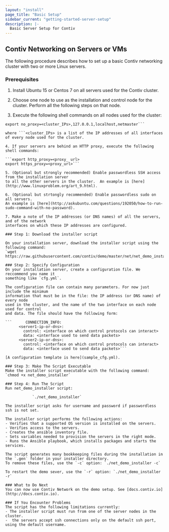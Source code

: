 ```yaml
---
layout: "install"
page_title: "Basic Setup"
sidebar_current: "getting-started-server-setup"
description: |-
  Basic Server Setup for Contiv
---
```


## Contiv Networking on Servers or VMs

The following procedure describes how to set up a basic Contiv networking cluster with two or more Linux servers.

### Prerequisites

1. Install Ubuntu 15 or Centos 7 on all servers used for the Contiv cluster.

2. Choose one node to use as the installation and control node for the cluster. Perform all the 
following steps on that node.

3. Execute the following shell commands on all nodes used for the cluster:

```export CLUSTER_NODE_IPS=<cluster_IPs>
export no_proxy=<cluster_IPs>,127.0.0.1,localhost,netmaster``` 

where ```<cluster_IPs> is a list of the IP addresses of all interfaces of every node used for the cluster.

4. If your servers are behind an HTTP proxy, execute the following shell commands:

```export http_proxy=<proxy_ url>
export https_proxy=<proxy_url>```

5. (Optional but strongly recommended) Enable passwordless SSH access from the installation server
to all the other servers in the cluster.  An example is [here](http://www.linuxproblem.org/art_9.html).

6. (Optional but strtongly recommended) Enable passwordless sudo on all servers. 
An example is [here](http://askubuntu.com/questions/192050/how-to-run-sudo-command-with-no-password).

7. Make a note of the IP addresses (or DNS names) of all the servers, and of the network 
interfaces on which these IP addresses are configured.

### Step 1: Download the installer script

On your installation server, download the installer script using the following command:
`wget https://raw.githubusercontent.com/contiv/demo/master/net/net_demo_installer`

### Step 2: Specify Configuration
On your installation server, create a configuration file. We reccommend you name it
something like `cfg.yml`. 

The configuration file can contain many parameters. For now just include the minimum
information that must be in the file: the IP address (or DNS name) of every node
used in the cluster, and the name of the two interface on each node used for control
and data. The file should have the following form:

```      CONNECTION_INFO:
      <server1-ip-or-dns>:
        control: <interface on which control protocols can interact>
        data: <interface used to send data packets>
      <server2-ip-or-dns>:
        control: <interface on which control protocols can interact>
        data: <interface used to send data packets>```

[A configuration template is here](sample_cfg.yml).

### Step 3: Make The Script Executable
Make the installer script executable with the following command:
`chmod +x net_demo_installer`

### Step 4: Run The Script
Run net_demo_installer script:

            `./net_demo_installer`

The installer script asks for username and password if passwordless ssh is not set.

The installer script performs the following actions:
- Verifies that a supported OS version is installed on the servers.
- Verifies access to the servers. 
- Creates the ansible inventory file.
- Sets variables needed to provision the servers in the right mode.
- Runs the Ansible playbook, which installs packages and starts the services.

The script generates many bookkeeping files during the installation in the `.gen` folder in your installer directory.
To remove these files, use the `-c` option: `./net_demo_installer -c`

To restart the demo sever, use the `-r` option: `./net_demo_installer -r`

### What to Do Next
You can now use Contiv Network on the demo setup. See [docs.contiv.io](http://docs.contiv.io).

### If You Encounter Problems
The script has the following limitations currently:
- The installer script must run from one of the server nodes in the cluster.
-  the servers accept ssh connections only on the default ssh port, using the default username.

